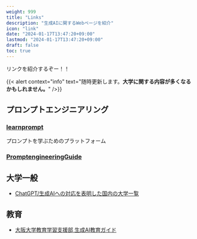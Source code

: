 ```yaml
---
weight: 999
title: "Links"
description: "生成AIに関するWebページを紹介"
icon: "link"
date: "2024-01-17T13:47:20+09:00"
lastmod: "2024-01-17T13:47:20+09:00"
draft: false
toc: true
---
```



リンクを紹介するぞー！！

{{< alert context="info" text="随時更新します。<strong>大学に関する内容が多くなるかもしれません。</strong>" />}}

## プロンプトエンジニアリング
### [learnprompt](https://www.learnprompt.org/)
プロンプトを学ぶためのプラットフォーム

### [PromptengineeringGuide](https://www.promptingguide.ai/)




## 大学一般

- [ChatGPT/生成AIへの対応を表明した国内の大学一覧](https://note.com/pogohopper8/n/n3126b312f209)


## 教育
- [大阪大学教育学習支援部 生成AI教育ガイド](https://www.tlsc.osaka-u.ac.jp/project/generative_ai/)